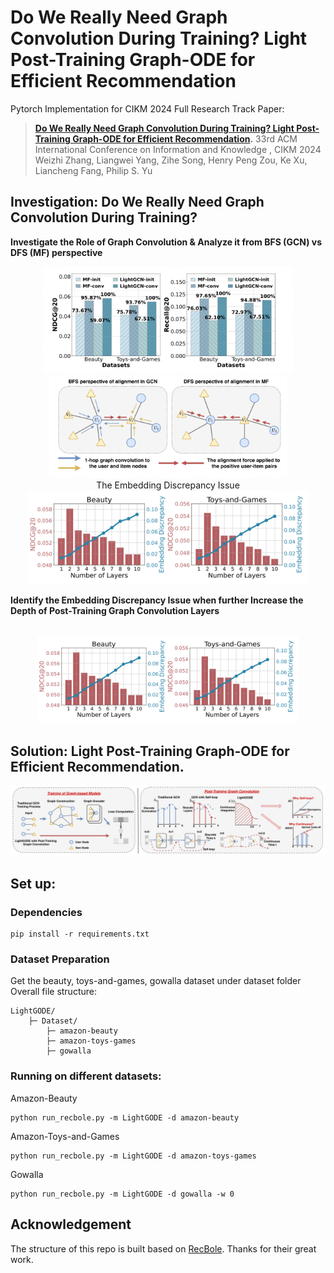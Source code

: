 # Do We Really Need Graph Convolution During Training? Light Post-Training Graph-ODE for Efficient Recommendation

Pytorch Implementation for CIKM 2024 Full Research Track Paper: 
> **[Do We Really Need Graph Convolution During Training? Light Post-Training Graph-ODE for Efficient Recommendation](https://github.com/DavidZWZ/LightGODE).**
> 33rd ACM International Conference on Information and Knowledge , CIKM 2024 <br>
> Weizhi Zhang, Liangwei Yang, Zihe Song, Henry Peng Zou, Ke Xu, Liancheng Fang, Philip S. Yu <br>

## Investigation: Do We Really Need Graph Convolution During Training?
**Investigate the Role of Graph Convolution & Analyze it from BFS (GCN) vs DFS (MF) perspective**
<p  align="center">
  <img src="Images/Prelim.png" alt="Investigation" width="400">
  <br><img src="Images/BFS-DFS.png" alt="BFS vs DFS" width="380"/><br>
  The Embedding Discrepancy Issue<br><img src="Images/Trade-off.png" alt="ED" width="450"/>
</p>

**Identify the Embedding Discrepancy Issue when further Increase the Depth of Post-Training Graph Convolution Layers**
<p  align="center">
  <br><img src="Images/Trade-off.png" alt="ED" width="420"/>
</p>

## Solution: Light Post-Training Graph-ODE for Efficient Recommendation.
![Framework](Images/Framework.png)

## Set up:
### Dependencies
```
pip install -r requirements.txt
```

### Dataset Preparation
Get the beauty, toys-and-games, gowalla dataset under dataset folder
Overall file structure:
```
LightGODE/
    ├─ Dataset/
        ├─ amazon-beauty
        ├─ amazon-toys-games
        ├─ gowalla
```

### Running on different datasets:

Amazon-Beauty
```
python run_recbole.py -m LightGODE -d amazon-beauty
```

Amazon-Toys-and-Games
```
python run_recbole.py -m LightGODE -d amazon-toys-games
```

Gowalla
```
python run_recbole.py -m LightGODE -d gowalla -w 0
```

## Acknowledgement
The structure of this repo is built based on [RecBole](https://github.com/RUCAIBox/RecBole). Thanks for their great work.